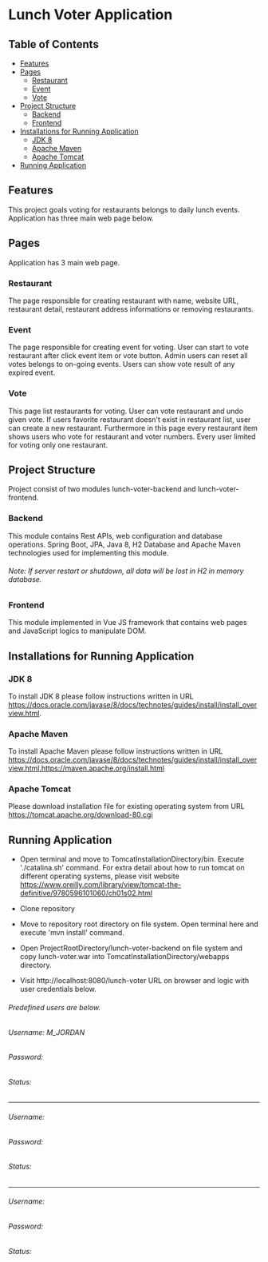 # Lunch Voter Application

## Table of Contents

  - [Features](#features)
  - [Pages](#pages)
    - [Restaurant](#restaurant)
    - [Event](#event)
    - [Vote](#vote)
  - [Project Structure](#project-structure)
    - [Backend](#backend)
    - [Frontend](#frontend)
  - [Installations for Running Application](#installations-for-running-application)
    - [JDK 8](#jdk-8)
    - [Apache Maven](#apache-maven)
    - [Apache Tomcat](#apache-tomcat)
  - [Running Application](#running-application)

## Features

This project goals voting for restaurants belongs to daily lunch events.
Application has three main web page below.

## Pages
Application has 3 main web page.

### Restaurant
The page responsible for creating restaurant with name, website URL, restaurant detail, restaurant address informations or removing restaurants.

### Event
The page responsible for creating event for voting.
User can start to vote restaurant after click event item or vote button.
Admin users can reset all votes belongs to on-going events.
Users can show vote result of any expired event.

### Vote
This page list restaurants for voting. User can vote restaurant and undo given vote.
If users favorite restaurant doesn't exist in restaurant list, user can create a new restaurant.
Furthermore in this page every restaurant item shows users who vote for restaurant and voter numbers.
Every user limited for voting only one restaurant.

## Project Structure
Project consist of two modules lunch-voter-backend and lunch-voter-frontend.

### Backend
This module contains Rest APIs, web configuration and database operations.
Spring Boot, JPA, Java 8, H2 Database and Apache Maven technologies used for implementing this module.
###### Note: If server restart or shutdown, all data will be lost in H2 in memory database.

### Frontend
This module implemented in Vue JS framework that contains web pages and JavaScript logics to manipulate DOM.

## Installations for Running Application

### JDK 8

To install JDK 8 please follow instructions written in URL https://docs.oracle.com/javase/8/docs/technotes/guides/install/install_overview.html.

### Apache Maven

To install Apache Maven please follow instructions written in URL https://docs.oracle.com/javase/8/docs/technotes/guides/install/install_overview.html.https://maven.apache.org/install.html

### Apache Tomcat

Please download installation file for existing operating system from URL https://tomcat.apache.org/download-80.cgi

## Running Application

- Open terminal and move to TomcatInstallationDirectory/bin. Execute './catalina.sh' command. For extra detail about how to run tomcat on different operating systems,  please visit website https://www.oreilly.com/library/view/tomcat-the-definitive/9780596101060/ch01s02.html

- Clone repository

- Move to repository root directory on file system. Open terminal here and execute 'mvn install' command.

- Open ProjectRootDirectory/lunch-voter-backend on file system  and copy lunch-voter.war into
  TomcatInstallationDirectory/webapps directory.

- Visit http://localhost:8080/lunch-voter URL on browser and logic with user credentials below.
###### Predefined users are below.
###### Username: M_JORDAN
###### Password:
###### Status:
--------------
###### Username:
###### Password:
###### Status:
--------------
###### Username:
###### Password:
###### Status:
